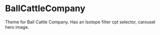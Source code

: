 # BallCattleCompany
Theme for Ball Cattle Company. Has an Isotope filter cpt selector, carousel hero image. 
